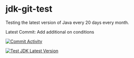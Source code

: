 # jdk-git-test
Testing the latest version of Java every 20 days every month.

Latest Commit: Add additional on conditions

[![Commit Activity](https://img.shields.io/github/commit-activity/w/retest672/jdk-git-test?logo=github&style=plastic)](https://github.com/retest672/jdk-git-test/commits/main)

[![Test JDK Latest Version](https://github.com/retest672/jdk-git-test/actions/workflows/Test-JDK.yml/badge.svg)](https://github.com/retest672/jdk-git-test/actions/workflows/Test-JDK.yml)
